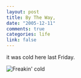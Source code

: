 ```yaml
--- 
layout: post
title: By The Way,
date: "2005-12-11"
comments: true
categories: life
link: false
---
```

it was cold here last Friday.

<img src="http://zanshin.net/images/minusfour.png" alt="Freakin' cold">
